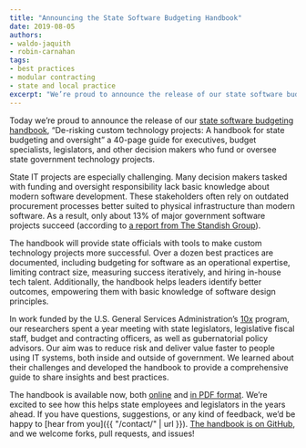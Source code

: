 ```yaml
---
title: "Announcing the State Software Budgeting Handbook"
date: 2019-08-05
authors:
- waldo-jaquith
- robin-carnahan
tags:
- best practices
- modular contracting
- state and local practice
excerpt: "We’re proud to announce the release of our state software budgeting handbook, a 40-page guide for executives, budget specialists, legislators, and other decision makers who fund or oversee state government technology projects."
---
```

Today we’re proud to announce the release of our [state software budgeting handbook](https://github.com/18F/technology-budgeting/blob/master/handbook.md), “De-risking custom technology projects: A handbook for state budgeting and oversight” a 40-page guide for executives, budget specialists, legislators, and other decision makers who fund or oversee state government technology projects.

State IT projects are especially challenging. Many decision makers tasked with funding and oversight responsibility lack basic knowledge about modern software development. These stakeholders often rely on outdated procurement processes better suited to physical infrastructure than modern software. As a result, only about 13% of major government software projects succeed (according to [a report from The Standish Group](https://www.standishgroup.com/sample_research_files/Haze4.pdf)).

The handbook will provide state officials with tools to make custom technology projects more successful. Over a dozen best practices are documented, including budgeting for software as an operational expertise, limiting contract size, measuring success iteratively, and hiring in-house tech talent. Additionally, the handbook helps leaders identify better outcomes, empowering them with basic knowledge of software design principles. 

In work funded by the U.S. General Services Administration’s [10x](https://10x.gsa.gov/) program, our researchers spent a year meeting with state legislators, legislative fiscal staff, budget and contracting officers, as well as gubernatorial policy advisors. Our aim was to reduce risk and deliver value faster to people using IT systems, both inside and outside of government. We learned about their challenges and developed the handbook to provide a comprehensive guide to share insights and best practices.

The handbook is available now, both [online](https://github.com/18F/technology-budgeting/blob/master/handbook.md) and [in PDF format](https://raw.githubusercontent.com/18F/technology-budgeting/master/handbook.pdf). We’re excited to see how this helps state employees and legislators in the years ahead. If you have questions, suggestions, or any kind of feedback, we’d be happy to [hear from you]({{ "/contact/" | url }}). [The handbook is on GitHub](https://github.com/18F/technology-budgeting/), and we welcome forks, pull requests, and issues!


